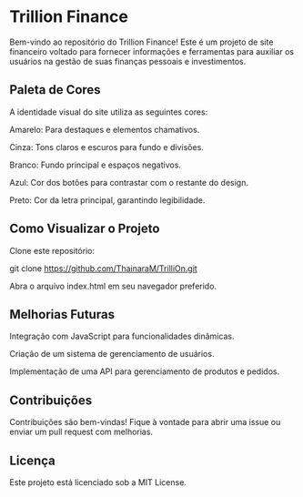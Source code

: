 <h1>Trillion Finance</h1>

Bem-vindo ao repositório do Trillion Finance! Este é um projeto de site financeiro voltado para fornecer informações e ferramentas para auxiliar os usuários na gestão de suas finanças pessoais e investimentos.

<h2>Paleta de Cores</h2>

A identidade visual do site utiliza as seguintes cores:

Amarelo: Para destaques e elementos chamativos.

Cinza: Tons claros e escuros para fundo e divisões.

Branco: Fundo principal e espaços negativos.

Azul: Cor dos botões para contrastar com o restante do design.

Preto: Cor da letra principal, garantindo legibilidade.

<h2>Como Visualizar o Projeto</h2>

Clone este repositório:

git clone https://github.com/ThainaraM/TrilliOn.git

Abra o arquivo index.html em seu navegador preferido.

<h2>Melhorias Futuras</h2>

Integração com JavaScript para funcionalidades dinâmicas.

Criação de um sistema de gerenciamento de usuários.

Implementação de uma API para gerenciamento de produtos e pedidos.

<h2>Contribuições</h2>

Contribuições são bem-vindas! Fique à vontade para abrir uma issue ou enviar um pull request com melhorias.

<h2>Licença</h2>

Este projeto está licenciado sob a MIT License.
